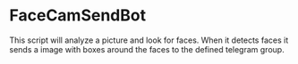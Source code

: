 # FaceCamSendBot
This script will analyze a picture and look for faces.
When it detects faces it sends a image with boxes around the faces to the defined telegram group.
